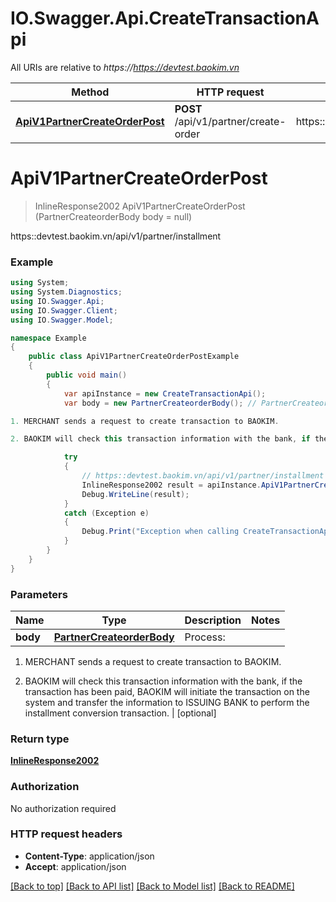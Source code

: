 # IO.Swagger.Api.CreateTransactionApi

All URIs are relative to *https://https://devtest.baokim.vn*

Method | HTTP request | Description
------------- | ------------- | -------------
[**ApiV1PartnerCreateOrderPost**](CreateTransactionApi.md#apiv1partnercreateorderpost) | **POST** /api/v1/partner/create-order | https::devtest.baokim.vn/api/v1/partner/installment

<a name="apiv1partnercreateorderpost"></a>
# **ApiV1PartnerCreateOrderPost**
> InlineResponse2002 ApiV1PartnerCreateOrderPost (PartnerCreateorderBody body = null)

https::devtest.baokim.vn/api/v1/partner/installment

### Example
```csharp
using System;
using System.Diagnostics;
using IO.Swagger.Api;
using IO.Swagger.Client;
using IO.Swagger.Model;

namespace Example
{
    public class ApiV1PartnerCreateOrderPostExample
    {
        public void main()
        {
            var apiInstance = new CreateTransactionApi();
            var body = new PartnerCreateorderBody(); // PartnerCreateorderBody | Process:

1. MERCHANT sends a request to create transaction to BAOKIM.

2. BAOKIM will check this transaction information with the bank, if the transaction has been paid, BAOKIM will initiate the transaction on the system and transfer the information to ISSUING BANK to perform the installment conversion transaction. (optional) 

            try
            {
                // https::devtest.baokim.vn/api/v1/partner/installment
                InlineResponse2002 result = apiInstance.ApiV1PartnerCreateOrderPost(body);
                Debug.WriteLine(result);
            }
            catch (Exception e)
            {
                Debug.Print("Exception when calling CreateTransactionApi.ApiV1PartnerCreateOrderPost: " + e.Message );
            }
        }
    }
}
```

### Parameters

Name | Type | Description  | Notes
------------- | ------------- | ------------- | -------------
 **body** | [**PartnerCreateorderBody**](PartnerCreateorderBody.md)| Process:

1. MERCHANT sends a request to create transaction to BAOKIM.

2. BAOKIM will check this transaction information with the bank, if the transaction has been paid, BAOKIM will initiate the transaction on the system and transfer the information to ISSUING BANK to perform the installment conversion transaction. | [optional] 

### Return type

[**InlineResponse2002**](InlineResponse2002.md)

### Authorization

No authorization required

### HTTP request headers

 - **Content-Type**: application/json
 - **Accept**: application/json

[[Back to top]](#) [[Back to API list]](../README.md#documentation-for-api-endpoints) [[Back to Model list]](../README.md#documentation-for-models) [[Back to README]](../README.md)
